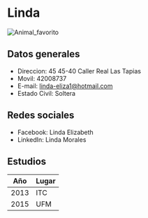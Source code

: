 # Linda

![Animal_favorito](http://plantasdeacuarios.com/images/categories/tortuga_orejas_rojas.jpg)

## Datos generales
* Direccion: 45 45-40 Caller Real Las Tapias
* Movil: 42008737
* E-mail: linda-eliza1@hotmail.com
* Estado Civil: Soltera

## Redes sociales
* Facebook: Linda Elizabeth
* LinkedIn: Linda Morales

## Estudios

Año | Lugar
--- | -----
2013 | ITC
2015 | UFM
